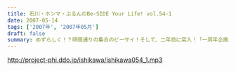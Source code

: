 ```yaml
---
title: 石川・ホンマ・ぶるんのBe-SIDE Your Life! vol.54-1
date: 2007-05-14
tags: ['2007年', '2007年05月']
draft: false
summary: めずらしく！？時間通りの集合のビーサイ！そして、二年目に突入！「一周年企画」として続々発表の今週配信分の大発表、第一弾は・・・こちらを聴いてくださいませ！アレが再び降臨、か。NAMAE
---
```


http://project-phi.ddo.jp/ishikawa/ishikawa054_1.mp3
